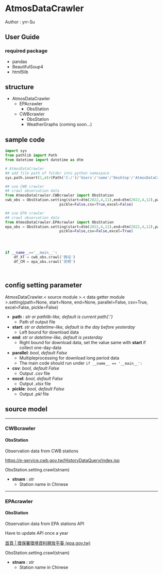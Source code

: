 # AtmosDataCrawler

Author : yrr-Su 

## User Guide

### required package

* pandas
* BeautifulSoup4
* html5lib

## structure

* AtmosDataCrawler
  * EPAcrawler
    * ObsStation
  * CWBcrawler
    * ObsStation
    * WeatherGraphs (coming soon...)

## sample code

```python
import sys
from pathlib import Path
from datetime import datetime as dtm

# AtmosDataCrawler
## add file path of folder into python namespace
sys.path.insert(1,str(Path('C:/')/'Users'/'name'/'Desktop'/'AtmosDataCrawler'))

## use CWB crawler
## crawl observation data
from AtmosDataCrawler.CWBcrawler import ObsStation
cwb_obs = ObsStation.setting(start=dtm(2022,4,11),end=dtm(2022,4,12),parallel=False,
						 pickle=False,csv=True,excel=False)

## use EPA crawler
## crawl observation data
from AtmosDataCrawler.EPAcrawler import ObsStation
epa_obs = ObsStation.setting(start=dtm(2022,4,11),end=dtm(2022,4,12),parallel=True,
						 pickle=False,csv=False,excel=True)




if __name__=='__main__':
	df_XT = cwb_obs.crawl('西屯')
	df_CM = epa_obs.crawl('忠明')




```



## config setting parameter

AtmosDataCrawler.< source module >.< data getter module >.setting(path=None, start=None, end=None, parallel=False,
csv=True, excel=False, pickle=False)

- **path** : *str or pathlib-like, default is current path('.')*
  - Path of output file
- **start**: *str or datetime-like, default is the day before yesterday*
  - Left bound for download data
- **end**: *str or datetime-like, default is yesterday*
  - Right bound for download data, set the value same with **start** if collect one-day-data
- **parallel**: *bool, default False*
  - Multipleprocessing for download long period data
  - The main code should run under  `if __name__ == '__main__':`
- **csv**: *bool, default False*
  - Output *.csv* file
- **excel**: *bool, default False*
  - Output *.xlsx* file
- **pickle**: *bool, default False*
  - Output *.pkl* file

## source model

---

### CWBcrawler

#### ObsStation

Observation data from CWB stations

https://e-service.cwb.gov.tw/HistoryDataQuery/index.jsp

ObsStation.setting.crawl(stnam)

- **stnam** : *str*
  - Station name in Chinese

---

### EPAcrawler

#### ObsStation

Observation data from EPA stations API

Have to update API once a year

[首頁 | 環保署環境資料開放平臺 (epa.gov.tw)](https://data.epa.gov.tw/)

ObsStation.setting.crawl(stnam)

- **stnam** : *str*
  - Station name in Chinese
